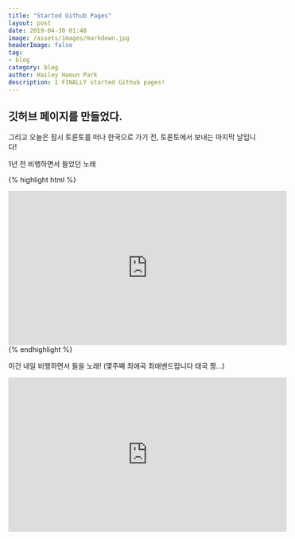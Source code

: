 ```yaml
---
title: "Started Github Pages"
layout: post
date: 2019-04-30 01:48
image: /assets/images/markdown.jpg
headerImage: false
tag:
- blog
category: blog
author: Hailey Haeun Park
description: I FINALLY started Github pages!
---
```


## 깃허브 페이지를 만들었다.

그리고 오늘은 잠시 토론토를 떠나 한국으로 가기 전, 토론토에서 보내는 마지막 날입니다!

1년 전 비행하면서 들었던 노래


{% highlight html %}
<iframe width="560" height="310" src="https://www.youtube.com/embed/r7XhWUDj-Ts" frameborder="0" allowfullscreen></iframe>
{% endhighlight %}



이건 내일 비행하면서 들을 노래! (몇주째 최애곡 최애밴드랍니다 태국 짱...)

<iframe width="560" height="310" src="https://www.youtube.com/embed/r7XhWUDj-Ts" frameborder="0" allowfullscreen></iframe>
